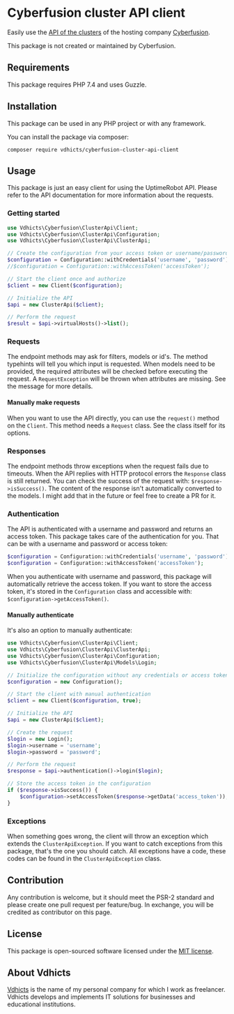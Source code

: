 # Cyberfusion cluster API client

Easily use the [API of the clusters](https://cluster-api.cyberfusion.nl/) of the hosting company 
[Cyberfusion](https://cyberfusion.nl/). 

This package is not created or maintained by Cyberfusion.

## Requirements

This package requires PHP 7.4 and uses Guzzle.

## Installation

This package can be used in any PHP project or with any framework.

You can install the package via composer:

`composer require vdhicts/cyberfusion-cluster-api-client`

## Usage

This package is just an easy client for using the UptimeRobot API. Please refer to the API documentation for more 
information about the requests.

### Getting started

```php
use Vdhicts\Cyberfusion\ClusterApi\Client;
use Vdhicts\Cyberfusion\ClusterApi\Configuration;
use Vdhicts\Cyberfusion\ClusterApi\ClusterApi;

// Create the configuration from your access token or username/password
$configuration = Configuration::withCredentials('username', 'password');
//$configuration = Configuration::withAccessToken('accessToken');

// Start the client once and authorize
$client = new Client($configuration);

// Initialize the API
$api = new ClusterApi($client);

// Perform the request
$result = $api->virtualHosts()->list();
```

### Requests

The endpoint methods may ask for filters, models or id's. The method typehints will tell you which input is requested. 
When models need to be provided, the required attributes will be checked before executing the request. A 
`RequestException` will be thrown when attributes are missing. See the message for more details.

#### Manually make requests

When you want to use the API directly, you can use the `request()` method on the `Client`. This method needs a `Request`
class. See the class itself for its options.

### Responses

The endpoint methods throw exceptions when the request fails due to timeouts. When the API replies with HTTP protocol 
errors the `Response` class is still returned. You can check the success of the request with: `$response->isSuccess()`. 
The content of the response isn't automatically converted to the models. I might add that in the future or feel free to
create a PR for it.

### Authentication

The API is authenticated with a username and password and returns an access token. This package takes care of the 
authentication for you. That can be with a username and password or access token:

```php
$configuration = Configuration::withCredentials('username', 'password');
$configuration = Configuration::withAccessToken('accessToken');
```

When you authenticate with username and password, this package will automatically retrieve the access token. If you 
want to store the access token, it's stored in the `Configuration` class and accessible with: 
`$configuration->getAccessToken()`. 

#### Manually authenticate

It's also an option to manually authenticate:

```php
use Vdhicts\Cyberfusion\ClusterApi\Client;
use Vdhicts\Cyberfusion\ClusterApi\ClusterApi;
use Vdhicts\Cyberfusion\ClusterApi\Configuration;
use Vdhicts\Cyberfusion\ClusterApi\Models\Login;

// Initialize the configuration without any credentials or access token
$configuration = new Configuration();

// Start the client with manual authentication
$client = new Client($configuration, true);

// Initialize the API
$api = new ClusterApi($client);

// Create the request
$login = new Login();
$login->username = 'username';
$login->password = 'password';

// Perform the request
$response = $api->authentication()->login($login);

// Store the access token in the configuration
if ($response->isSuccess()) {
    $configuration->setAccessToken($response->getData('access_token'));
}
```

### Exceptions

When something goes wrong, the client will throw an exception which extends the `ClusterApiException`. If you want to 
catch exceptions from this package, that's the one you should catch. All exceptions have a code, these codes can be 
found in the `ClusterApiException` class.

## Contribution

Any contribution is welcome, but it should meet the PSR-2 standard and please create one pull request per feature/bug. 
In exchange, you will be credited as contributor on this page.

## License

This package is open-sourced software licensed under the [MIT license](http://opensource.org/licenses/MIT).

## About Vdhicts

[Vdhicts](https://www.vdhicts.nl) is the name of my personal company for which I work as freelancer. Vdhicts develops 
and implements IT solutions for businesses and educational institutions.
